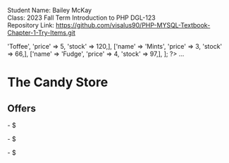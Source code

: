 Student Name: Bailey McKay <br>
Class: 2023 Fall Term Introduction to PHP DGL-123<br>
Repository Link: https://github.com/visalus90/PHP-MYSQL-Textbook-Chapter-1-Try-Items.git

<?php
$offers = [
  ['name' => 'Toffee', 'price' => 5, 'stock' => 120,],
  ['name' => 'Mints', 'price' => 3, 'stock' => 66,],
  ['name' => 'Fudge', 'price' => 4, 'stock' => 97,],
];
?>
<!DOCTYPE html>
<html>
  <head> ... </head>
  <body>
    <h1>The Candy Store</h1>
    <h2>Offers</h2>
    <p><?php echo $offers[0]['name']; ?> -
    $<?php echo $offers[0]['price']; ?></p>
    <p><?php echo $offers[1]['name']; ?> -
    $<?php echo $offers[1]['price']; ?></p>
    <p><?php echo $offers[2]['name']; ?> -
    $<?php echo $offers[2]['price']; ?></p>
  </body>
</html>


